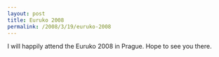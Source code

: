 ```yaml
---
layout: post
title: Euruko 2008
permalink: /2008/3/19/euruko-2008
---
```

I will happily attend the Euruko 2008 in Prague. Hope to see you there.
